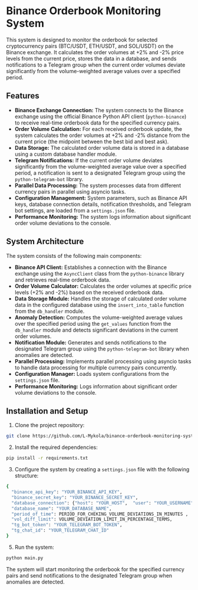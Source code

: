 # Binance Orderbook Monitoring System

This system is designed to monitor the orderbook for selected cryptocurrency pairs (BTC/USDT, ETH/USDT, and SOL/USDT) on the Binance exchange. It calculates the order volumes at +2% and -2% price levels from the current price, stores the data in a database, and sends notifications to a Telegram group when the current order volumes deviate significantly from the volume-weighted average values over a specified period.

## Features

- **Binance Exchange Connection:** The system connects to the Binance exchange using the official Binance Python API client (`python-binance`) to receive real-time orderbook data for the specified currency pairs.
- **Order Volume Calculation:** For each received orderbook update, the system calculates the order volumes at +2% and -2% distance from the current price (the midpoint between the best bid and best ask).
- **Data Storage:** The calculated order volume data is stored in a database using a custom database handler module.
- **Telegram Notifications:** If the current order volume deviates significantly from the volume-weighted average value over a specified period, a notification is sent to a designated Telegram group using the `python-telegram-bot` library.
- **Parallel Data Processing:** The system processes data from different currency pairs in parallel using asyncio tasks.
- **Configuration Management:** System parameters, such as Binance API keys, database connection details, notification thresholds, and Telegram bot settings, are loaded from a `settings.json` file.
- **Performance Monitoring:** The system logs information about significant order volume deviations to the console.

## System Architecture

The system consists of the following main components:

- **Binance API Client:** Establishes a connection with the Binance exchange using the `AsyncClient` class from the `python-binance` library and retrieves real-time orderbook data.
- **Order Volume Calculator:** Calculates the order volumes at specific price levels (+2% and -2%) based on the received orderbook data.
- **Data Storage Module:** Handles the storage of calculated order volume data in the configured database using the `insert_into_table` function from the `db_handler` module.
- **Anomaly Detection:** Computes the volume-weighted average values over the specified period using the `get_values` function from the `db_handler` module and detects significant deviations in the current order volumes.
- **Notification Module:** Generates and sends notifications to the designated Telegram group using the `python-telegram-bot` library when anomalies are detected.
- **Parallel Processing:** Implements parallel processing using asyncio tasks to handle data processing for multiple currency pairs concurrently.
- **Configuration Manager:** Loads system configurations from the `settings.json` file.
- **Performance Monitoring:** Logs information about significant order volume deviations to the console.

## Installation and Setup

1. Clone the project repository:

```bash
git clone https://github.com/L-Mykola/binance-orderbook-monitoring-system.git
```

2. Install the required dependencies:
```bash
pip install -r requirements.txt
```

3. Configure the system by creating a `settings.json` file with the following structure:
```bash
{
  "binance_api_key": "YOUR_BINANCE_API_KEY",
  "binance_secret_key": "YOUR_BINANCE_SECRET_KEY",
  "database_connection": {"host": "YOUR_HOST",  "user": "YOUR_USERNAME", "password": "YOUR_PASSWORD"},
  "database_name": "YOUR_DATABASE_NAME",
  "period_of_time": PERIOD_FOR_CHEKING_VOLUME_DEVIATIONS_IN_MINUTES ,
  "vol_diff_limit": VOLUME_DEVIATION_LIMIT_IN_PERCENTAGE_TERMS,
  "tg_bot_token": "YOUR_TELEGRAM_BOT_TOKEN",
  "tg_chat_id": "YOUR_TELEGRAM_CHAT_ID"
}
```
5. Run the system:
```bash
python main.py
```

The system will start monitoring the orderbook for the specified currency pairs and send notifications to the designated Telegram group when anomalies are detected.